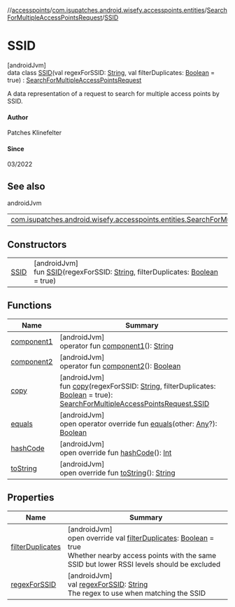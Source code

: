 //[accesspoints](../../../../index.md)/[com.isupatches.android.wisefy.accesspoints.entities](../../index.md)/[SearchForMultipleAccessPointsRequest](../index.md)/[SSID](index.md)

# SSID

[androidJvm]\
data class [SSID](index.md)(val regexForSSID: [String](https://kotlinlang.org/api/latest/jvm/stdlib/kotlin/-string/index.html), val filterDuplicates: [Boolean](https://kotlinlang.org/api/latest/jvm/stdlib/kotlin/-boolean/index.html) = true) : [SearchForMultipleAccessPointsRequest](../index.md)

A data representation of a request to search for multiple access points by SSID.

#### Author

Patches Klinefelter

#### Since

03/2022

## See also

androidJvm

| | |
|---|---|
| [com.isupatches.android.wisefy.accesspoints.entities.SearchForMultipleAccessPointsRequest](../index.md) |  |

## Constructors

| | |
|---|---|
| [SSID](-s-s-i-d.md) | [androidJvm]<br>fun [SSID](-s-s-i-d.md)(regexForSSID: [String](https://kotlinlang.org/api/latest/jvm/stdlib/kotlin/-string/index.html), filterDuplicates: [Boolean](https://kotlinlang.org/api/latest/jvm/stdlib/kotlin/-boolean/index.html) = true) |

## Functions

| Name | Summary |
|---|---|
| [component1](component1.md) | [androidJvm]<br>operator fun [component1](component1.md)(): [String](https://kotlinlang.org/api/latest/jvm/stdlib/kotlin/-string/index.html) |
| [component2](component2.md) | [androidJvm]<br>operator fun [component2](component2.md)(): [Boolean](https://kotlinlang.org/api/latest/jvm/stdlib/kotlin/-boolean/index.html) |
| [copy](copy.md) | [androidJvm]<br>fun [copy](copy.md)(regexForSSID: [String](https://kotlinlang.org/api/latest/jvm/stdlib/kotlin/-string/index.html), filterDuplicates: [Boolean](https://kotlinlang.org/api/latest/jvm/stdlib/kotlin/-boolean/index.html) = true): [SearchForMultipleAccessPointsRequest.SSID](index.md) |
| [equals](../../-search-for-single-s-s-i-d-request/-b-s-s-i-d/index.md#585090901%2FFunctions%2F974708819) | [androidJvm]<br>open operator override fun [equals](../../-search-for-single-s-s-i-d-request/-b-s-s-i-d/index.md#585090901%2FFunctions%2F974708819)(other: [Any](https://kotlinlang.org/api/latest/jvm/stdlib/kotlin/-any/index.html)?): [Boolean](https://kotlinlang.org/api/latest/jvm/stdlib/kotlin/-boolean/index.html) |
| [hashCode](../../-search-for-single-s-s-i-d-request/-b-s-s-i-d/index.md#1794629105%2FFunctions%2F974708819) | [androidJvm]<br>open override fun [hashCode](../../-search-for-single-s-s-i-d-request/-b-s-s-i-d/index.md#1794629105%2FFunctions%2F974708819)(): [Int](https://kotlinlang.org/api/latest/jvm/stdlib/kotlin/-int/index.html) |
| [toString](../../-search-for-single-s-s-i-d-request/-b-s-s-i-d/index.md#1616463040%2FFunctions%2F974708819) | [androidJvm]<br>open override fun [toString](../../-search-for-single-s-s-i-d-request/-b-s-s-i-d/index.md#1616463040%2FFunctions%2F974708819)(): [String](https://kotlinlang.org/api/latest/jvm/stdlib/kotlin/-string/index.html) |

## Properties

| Name | Summary |
|---|---|
| [filterDuplicates](filter-duplicates.md) | [androidJvm]<br>open override val [filterDuplicates](filter-duplicates.md): [Boolean](https://kotlinlang.org/api/latest/jvm/stdlib/kotlin/-boolean/index.html) = true<br>Whether nearby access points with the same SSID but lower RSSI levels should be excluded |
| [regexForSSID](regex-for-s-s-i-d.md) | [androidJvm]<br>val [regexForSSID](regex-for-s-s-i-d.md): [String](https://kotlinlang.org/api/latest/jvm/stdlib/kotlin/-string/index.html)<br>The regex to use when matching the SSID |
